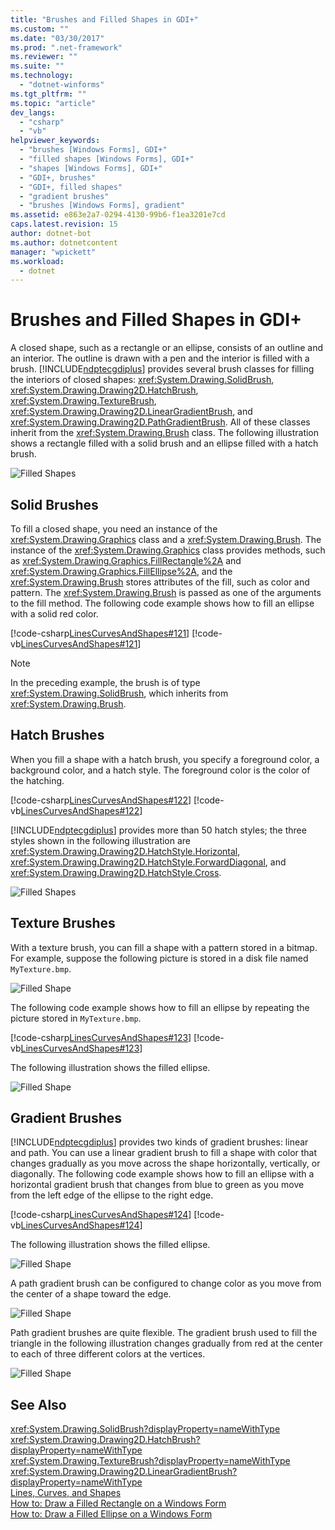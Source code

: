 ```yaml
---
title: "Brushes and Filled Shapes in GDI+"
ms.custom: ""
ms.date: "03/30/2017"
ms.prod: ".net-framework"
ms.reviewer: ""
ms.suite: ""
ms.technology: 
  - "dotnet-winforms"
ms.tgt_pltfrm: ""
ms.topic: "article"
dev_langs: 
  - "csharp"
  - "vb"
helpviewer_keywords: 
  - "brushes [Windows Forms], GDI+"
  - "filled shapes [Windows Forms], GDI+"
  - "shapes [Windows Forms], GDI+"
  - "GDI+, brushes"
  - "GDI+, filled shapes"
  - "gradient brushes"
  - "brushes [Windows Forms], gradient"
ms.assetid: e863e2a7-0294-4130-99b6-f1ea3201e7cd
caps.latest.revision: 15
author: dotnet-bot
ms.author: dotnetcontent
manager: "wpickett"
ms.workload: 
  - dotnet
---
```

# Brushes and Filled Shapes in GDI+
A closed shape, such as a rectangle or an ellipse, consists of an outline and an interior. The outline is drawn with a pen and the interior is filled with a brush. [!INCLUDE[ndptecgdiplus](../../../../includes/ndptecgdiplus-md.md)] provides several brush classes for filling the interiors of closed shapes: <xref:System.Drawing.SolidBrush>, <xref:System.Drawing.Drawing2D.HatchBrush>, <xref:System.Drawing.TextureBrush>, <xref:System.Drawing.Drawing2D.LinearGradientBrush>, and <xref:System.Drawing.Drawing2D.PathGradientBrush>. All of these classes inherit from the <xref:System.Drawing.Brush> class. The following illustration shows a rectangle filled with a solid brush and an ellipse filled with a hatch brush.  
  
 ![Filled Shapes](../../../../docs/framework/winforms/advanced/media/aboutgdip02-art17.gif "Aboutgdip02_art17")  
  
## Solid Brushes  
 To fill a closed shape, you need an instance of the <xref:System.Drawing.Graphics> class and a <xref:System.Drawing.Brush>. The instance of the <xref:System.Drawing.Graphics> class provides methods, such as <xref:System.Drawing.Graphics.FillRectangle%2A> and <xref:System.Drawing.Graphics.FillEllipse%2A>, and the <xref:System.Drawing.Brush> stores attributes of the fill, such as color and pattern. The <xref:System.Drawing.Brush> is passed as one of the arguments to the fill method. The following code example shows how to fill an ellipse with a solid red color.  
  
 [!code-csharp[LinesCurvesAndShapes#121](../../../../samples/snippets/csharp/VS_Snippets_Winforms/LinesCurvesAndShapes/CS/Class1.cs#121)]
 [!code-vb[LinesCurvesAndShapes#121](../../../../samples/snippets/visualbasic/VS_Snippets_Winforms/LinesCurvesAndShapes/VB/Class1.vb#121)]  
  
> [!NOTE]
>  In the preceding example, the brush is of type <xref:System.Drawing.SolidBrush>, which inherits from <xref:System.Drawing.Brush>.  
  
## Hatch Brushes  
 When you fill a shape with a hatch brush, you specify a foreground color, a background color, and a hatch style. The foreground color is the color of the hatching.  
  
 [!code-csharp[LinesCurvesAndShapes#122](../../../../samples/snippets/csharp/VS_Snippets_Winforms/LinesCurvesAndShapes/CS/Class1.cs#122)]
 [!code-vb[LinesCurvesAndShapes#122](../../../../samples/snippets/visualbasic/VS_Snippets_Winforms/LinesCurvesAndShapes/VB/Class1.vb#122)]  
  
 [!INCLUDE[ndptecgdiplus](../../../../includes/ndptecgdiplus-md.md)] provides more than 50 hatch styles; the three styles shown in the following illustration are <xref:System.Drawing.Drawing2D.HatchStyle.Horizontal>, <xref:System.Drawing.Drawing2D.HatchStyle.ForwardDiagonal>, and <xref:System.Drawing.Drawing2D.HatchStyle.Cross>.  
  
 ![Filled Shapes](../../../../docs/framework/winforms/advanced/media/aboutgdip02-art18.gif "Aboutgdip02_art18")  
  
## Texture Brushes  
 With a texture brush, you can fill a shape with a pattern stored in a bitmap. For example, suppose the following picture is stored in a disk file named `MyTexture.bmp`.  
  
 ![Filled Shape](../../../../docs/framework/winforms/advanced/media/aboutgdip02-art19.gif "Aboutgdip02_Art19")  
  
 The following code example shows how to fill an ellipse by repeating the picture stored in `MyTexture.bmp`.  
  
 [!code-csharp[LinesCurvesAndShapes#123](../../../../samples/snippets/csharp/VS_Snippets_Winforms/LinesCurvesAndShapes/CS/Class1.cs#123)]
 [!code-vb[LinesCurvesAndShapes#123](../../../../samples/snippets/visualbasic/VS_Snippets_Winforms/LinesCurvesAndShapes/VB/Class1.vb#123)]  
  
 The following illustration shows the filled ellipse.  
  
 ![Filled Shape](../../../../docs/framework/winforms/advanced/media/aboutgdip02-art20.gif "AboutGdip02_Art20")  
  
## Gradient Brushes  
 [!INCLUDE[ndptecgdiplus](../../../../includes/ndptecgdiplus-md.md)] provides two kinds of gradient brushes: linear and path. You can use a linear gradient brush to fill a shape with color that changes gradually as you move across the shape horizontally, vertically, or diagonally. The following code example shows how to fill an ellipse with a horizontal gradient brush that changes from blue to green as you move from the left edge of the ellipse to the right edge.  
  
 [!code-csharp[LinesCurvesAndShapes#124](../../../../samples/snippets/csharp/VS_Snippets_Winforms/LinesCurvesAndShapes/CS/Class1.cs#124)]
 [!code-vb[LinesCurvesAndShapes#124](../../../../samples/snippets/visualbasic/VS_Snippets_Winforms/LinesCurvesAndShapes/VB/Class1.vb#124)]  
  
 The following illustration shows the filled ellipse.  
  
 ![Filled Shape](../../../../docs/framework/winforms/advanced/media/aboutgdip02-art21.gif "AboutGdip02_Art21")  
  
 A path gradient brush can be configured to change color as you move from the center of a shape toward the edge.  
  
 ![Filled Shape](../../../../docs/framework/winforms/advanced/media/aboutgdip02-art22.gif "AboutGdip02_Art22")  
  
 Path gradient brushes are quite flexible. The gradient brush used to fill the triangle in the following illustration changes gradually from red at the center to each of three different colors at the vertices.  
  
 ![Filled Shape](../../../../docs/framework/winforms/advanced/media/aboutgdip02-art23.gif "AboutGdip02_Art23")  
  
## See Also  
 <xref:System.Drawing.SolidBrush?displayProperty=nameWithType>  
 <xref:System.Drawing.Drawing2D.HatchBrush?displayProperty=nameWithType>  
 <xref:System.Drawing.TextureBrush?displayProperty=nameWithType>  
 <xref:System.Drawing.Drawing2D.LinearGradientBrush?displayProperty=nameWithType>  
 [Lines, Curves, and Shapes](../../../../docs/framework/winforms/advanced/lines-curves-and-shapes.md)  
 [How to: Draw a Filled Rectangle on a Windows Form](../../../../docs/framework/winforms/advanced/how-to-draw-a-filled-rectangle-on-a-windows-form.md)  
 [How to: Draw a Filled Ellipse on a Windows Form](../../../../docs/framework/winforms/advanced/how-to-draw-a-filled-ellipse-on-a-windows-form.md)
